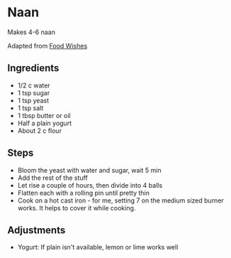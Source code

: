 # Naan

Makes 4-6 naan

Adapted from [Food Wishes](https://foodwishes.blogspot.com/2019/02/garlic-naan-now-100-tandoor-free.html)

## Ingredients
- 1/2 c water
- 1 tsp sugar
- 1 tsp yeast
- 1 tsp salt
- 1 tbsp butter or oil
- Half a plain yogurt
- About 2 c flour

## Steps
- Bloom the yeast with water and sugar, wait 5 min
- Add the rest of the stuff
- Let rise a couple of hours, then divide into 4 balls
- Flatten each with a rolling pin until pretty thin
- Cook on a hot cast iron - for me, setting 7 on the medium sized burner works. It helps to cover it while cooking.

## Adjustments
- Yogurt: If plain isn't available, lemon or lime works well